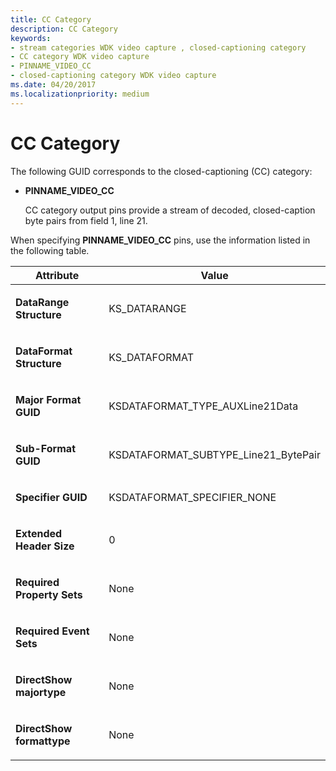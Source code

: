 ```yaml
---
title: CC Category
description: CC Category
keywords:
- stream categories WDK video capture , closed-captioning category
- CC category WDK video capture
- PINNAME_VIDEO_CC
- closed-captioning category WDK video capture
ms.date: 04/20/2017
ms.localizationpriority: medium
---
```


# CC Category


The following GUID corresponds to the closed-captioning (CC) category:

-   **PINNAME\_VIDEO\_CC**

    CC category output pins provide a stream of decoded, closed-caption byte pairs from field 1, line 21.

When specifying **PINNAME\_VIDEO\_CC** pins, use the information listed in the following table.

<table>
<colgroup>
<col width="50%" />
<col width="50%" />
</colgroup>
<thead>
<tr class="header">
<th>Attribute</th>
<th>Value</th>
</tr>
</thead>
<tbody>
<tr class="odd">
<td><p><strong>DataRange Structure</strong></p></td>
<td><p>KS_DATARANGE</p></td>
</tr>
<tr class="even">
<td><p><strong>DataFormat Structure</strong></p></td>
<td><p>KS_DATAFORMAT</p></td>
</tr>
<tr class="odd">
<td><p><strong>Major Format GUID</strong></p></td>
<td><p>KSDATAFORMAT_TYPE_AUXLine21Data</p></td>
</tr>
<tr class="even">
<td><p><strong>Sub-Format GUID</strong></p></td>
<td><p>KSDATAFORMAT_SUBTYPE_Line21_BytePair</p></td>
</tr>
<tr class="odd">
<td><p><strong>Specifier GUID</strong></p></td>
<td><p>KSDATAFORMAT_SPECIFIER_NONE</p></td>
</tr>
<tr class="even">
<td><p><strong>Extended Header Size</strong></p></td>
<td><p>0</p></td>
</tr>
<tr class="odd">
<td><p><strong>Required Property Sets</strong></p></td>
<td><p>None</p></td>
</tr>
<tr class="even">
<td><p><strong>Required Event Sets</strong></p></td>
<td><p>None</p></td>
</tr>
<tr class="odd">
<td><p><strong>DirectShow majortype</strong></p></td>
<td><p>None</p></td>
</tr>
<tr class="even">
<td><p><strong>DirectShow formattype</strong></p></td>
<td><p>None</p></td>
</tr>
</tbody>
</table>

 

 

 




